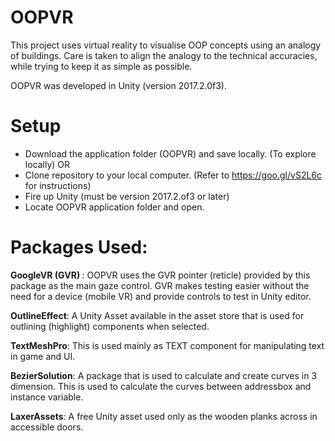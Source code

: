 # OOPVR
This project uses virtual reality to visualise OOP concepts using an analogy of buildings. Care is taken to align the analogy to the technical accuracies, while trying to keep it as simple as possible.

OOPVR was developed in Unity (version 2017.2.0f3).
 
# Setup
- Download the application folder (OOPVR) and save locally. (To explore locally) OR
- Clone repository to your local computer. (Refer to  https://goo.gl/vS2L6c for instructions)
- Fire up Unity (must be version 2017.2.of3 or later)
- Locate OOPVR application folder and open.


# Packages Used:
<b>GoogleVR (GVR) </b>: OOPVR uses the GVR pointer (reticle) provided by this package as the main gaze control. GVR makes testing easier without the need for a device (mobile VR) and provide controls to test in Unity editor. 

<b>OutlineEffect</b>: A Unity Asset available in the asset store that is used for outlining (highlight) components when selected.

<b>TextMeshPro</b>: This is used mainly as TEXT component for manipulating text in game and UI.

<b>BezierSolution</b>: A package that is used to calculate and create curves in 3 dimension. This is used to calculate the curves between addressbox and instance variable.

<b>LaxerAssets</b>: A free Unity asset used only as the wooden planks across in accessible doors. 

